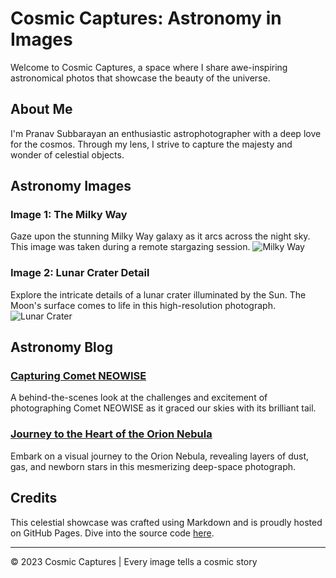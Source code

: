 # Cosmic Captures: Astronomy in Images

Welcome to Cosmic Captures, a space where I share awe-inspiring astronomical photos that showcase the beauty of the universe.

## About Me

I'm Pranav Subbarayan an enthusiastic astrophotographer with a deep love for the cosmos. Through my lens, I strive to capture the majesty and wonder of celestial objects.

## Astronomy Images

### Image 1: The Milky Way

Gaze upon the stunning Milky Way galaxy as it arcs across the night sky. This image was taken during a remote stargazing session. ![Milky Way](<img src="./milky-way.jpg" style="width:50%; margin:auto; display:block">)

### Image 2: Lunar Crater Detail

Explore the intricate details of a lunar crater illuminated by the Sun. The Moon's surface comes to life in this high-resolution photograph. ![Lunar Crater](https://example.com/images/lunar-crater.jpg)

## Astronomy Blog

### [Capturing Comet NEOWISE](https://example.com/blog/comet-neowise)

A behind-the-scenes look at the challenges and excitement of photographing Comet NEOWISE as it graced our skies with its brilliant tail.

### [Journey to the Heart of the Orion Nebula](https://example.com/blog/orion-nebula)

Embark on a visual journey to the Orion Nebula, revealing layers of dust, gas, and newborn stars in this mesmerizing deep-space photograph.

## Credits

This celestial showcase was crafted using Markdown and is proudly hosted on GitHub Pages. Dive into the source code [here](https://github.com/username/astronomy-website).

---

© 2023 Cosmic Captures | Every image tells a cosmic story
